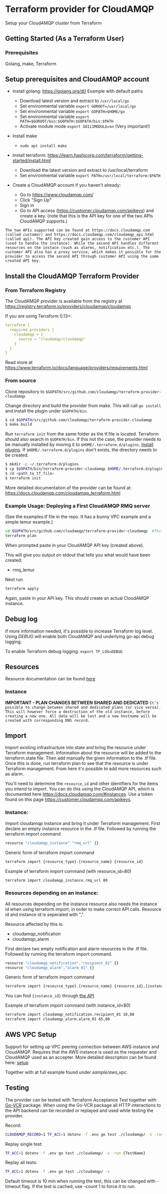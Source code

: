 # Terraform provider for CloudAMQP

Setup your CloudAMQP cluster from Terraform

## Getting Started (As a Terraform User)

### Prerequisites

Golang, make, Terraform

## Setup prerequisites and CloudAMQP account

* Install golang: https://golang.org/dl/
  Example with default paths
  * Download latest version and extract to `/usr/local/go`
  * Set environmental variable `export GOROOT=/usr/local/go`
  * Set environmental variable `export GOPATH=$HOME/go`
  * Set environmental variable `export PATH=$GOROOT/bin:$GOPATH:$GOPATH/bin:$PATH`
  * Activate module mode `export GO111MODULE=on` (Very important!)
* Install make
  * `sudo apt install make`
* Install terraform: https://learn.hashicorp.com/terraform/getting-started/install.html
  * Download the latest version and extract to /usr/local/terraform
  * Set environmental variable `export PATH=/usr/local/terraform:$PATH`

* Create a CloudAMQP account if you haven't already:
  * Go to https://www.cloudamqp.com/
  * Click "Sign Up"
  * Sign in
  * Go to API access (https://customer.cloudamqp.com/apikeys) and create a key. (note that this is the API key for one of the two APIs CloudAMQP supports.)

`
The two APIs supported can be found at https://docs.cloudamqp.com (called customer) and https://docs.cloudamqp.com/cloudamqp_api.html (called api). The API key created gain access to the customer API (used to handle the instance). While the second API handles different resources on the instace (such as alarms, notification etc.). The customer API also has a proxy service, which makes it possible for the provider to access the second API through customer API using the same created API key.
`

## Install the CloudAMQP Terraform Provider

### From Terraform Registry

The CloudAMQP provider is available from the registry at https://registry.terraform.io/providers/cloudamqp/cloudamqp

If you are using Terraform 0.13+:

```yaml
terraform {
  required_providers {
    cloudamqp = {
      source = "cloudamqp/cloudamqp"
    }
  }
}
```

Read more at https://www.terraform.io/docs/language/providers/requirements.html

### From source

Clone repository to `$GOPATH/src/github.com/cloudamqp/terraform-provider-cloudamqp`

Change directory and build the provider from make. This will call `go install` and install the plugin under `$GOPATH/bin`.

```sh
$ cd $GOPATH/src/github.com/cloudamqp/terraform-provider-cloudamqp
$ make build
```

Run `terraform init` from the same folder as the tf.file is located. Terraform should also search in `$GOPATH/bin`. If this not the case, the provider needs to be manually installed by moving it to `$HOME/.terraform.d/plugins`. [Install plugins](https://www.terraform.io/docs/plugins/basics.html#installing-plugins). If `$HOME/.terraform.d/plugins` don't exists, the directory needs to be created.

```sh
$ mkdir -p ~/.terraform.d/plugins
$ cp $GOPATH/bin/terraform-provider-cloudamqp $HOME/.terraform.d/plugins/terraform-provider-cloudamqp
$ cd <path_to_tf_file>
$ terraform init
```

More detailed documentation of the provider can be found at: https://docs.cloudamqp.com/cloudamqp_terraform.html

### Example Usage: Deploying a First CloudAMQP RMQ server

(See the examples.tf file in the repo.  It has a bunny VPC example and a simple lemur example.)

```sh
cd $GOPATH/src/github.com/cloudamqp/terraform-provider-cloudamqp  #This is the root of the repo where examples.tf lives.
terraform plan
```

When prompted paste in your CloudAMQP API key (created above).

This will give you output on stdout that tells you what would have been created:

* rmq_lemur

Next run

```sh
terraform apply
```

Again, paste in your API key.  This should create an actual CloudAMQP instance.


## Debug log

If more information needed, it's possible to increase Terraform log level. Using *DEBUG* will enable both CloudAMQP and underlying go-api debug logging.

To enable Terraform debug logging.
`export TF_LOG=DEBUG`

## Resources

Resource documentation can be found [here](https://docs.cloudamqp.com/cloudamqp_terraform.html)

### Instance ###

**IMPORTANT - PLAN CHANGES BETWEEN SHARED AND DEDICATED**
`
It’s possible to change between shared and dedicated plans (or vice versa). This will however force a destruction of the old instance, before creating a new one. All data will be lost and a new hostname will be created with corresponding DNS record.
`

## Import

Import existing infrastructure into state and bring the resource under Terraform management. Information about the resource will be added to the terraform.state file. Then add manually the given information to the .tf file. Once this is done, run terraform plan to see that the resource is under Terraform management. From here it's possible to add more resources such as alarm.

You'll need to determine the `resource_id` and other identifiers for the items you intend to import. You can do this using the CloudAMQP API, which is documented here https://docs.cloudamqp.com/#instances. Use a token found on this page https://customer.cloudamqp.com/apikeys.

### Instance:

Import cloudamqp instance and bring it under Terraform management. First declare an empty instance resource in the .tf file. Followed by running the terraform import command

```sh
resource "cloudamqp_instance" "rmq_url" {}
```

Generic form of terraform import command

```sh
terraform import {resource_type}.{resource_name} {resource_id}
```

Example of terraform import command (with resource_id=80)

```sh
terraform import cloudamqp_instance.rmq_url 80
```

### Resources depending on an instance:

All resources depending on the instance resource also needs the instance id when using terraform import, in order to make correct API calls. Resource id and instance id is seperated with ",".

Resource affected by this is:

* cloudamqp_notification
* cloudamqp_alarm

First declare two empty notification and alarm resources in the .tf file. Followed by running the terraform import command.

```sh
resource "cloudamqp_notification"."recipient_01" {}
resource "cloudamqp_alarm"."alarm_01" {}
```

Generic form of terraform import command

```sh
terraform import {resource_type}.{resource_name} {resource_id},{instance_id}
```

You can find `{instance_id}` through [the API](https://docs.cloudamqp.com/#instances)

Example of terraform import command (with instance_id=80)

```sh
terraform import cloudamqp_notification.recipient_01 10,80
terraform import cloudamqp_alarm.alarm_01 65,80
```

## AWS VPC Setup

Support for setting up VPC peering connection between AWS instance and CloudAMQP. Requires that the AWS instance is used as the requester and CloudAMQP used as an accepter. More detailed description can be found here: [setup](https://docs.cloudamqp.com/cloudamqp_terraform.html#aws-vpc-setup)

Together with at full example found under *sample/aws_vpc*.

## Testing

The provider can be tested with Terraform Acceptance Test together with [Go-VCR](https://github.com/dnaeon/go-vcr) package. When using the Go-VCR package
all HTTP interactions to the API backend can be recorded or replayed and used while testing the provider.

Record:
```sh
CLOUDAMQP_RECORD=1 TF_ACC=1 dotenv -f .env go test ./cloudamqp/ -v -run {TestName}  -timeout 30m
```

Replay single test:
```sh
TF_ACC=1 dotenv -f .env go test ./cloudamqp/ -v -run {TestName}
```

Replay all tests:
```sh
TF_ACC=1 dotenv -f .env go test ./cloudamqp/ -v
```

Default timeout is 10 min when running the test, this can be changed with -timeout flag. 
If the test is cached, use -count 1 to force it to run.
